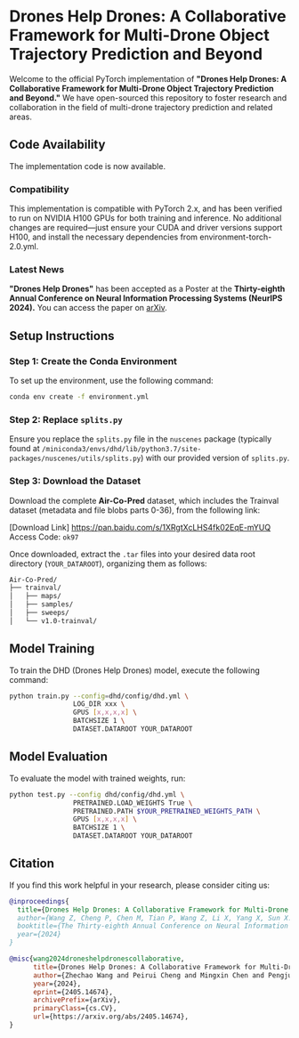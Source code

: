 
# Drones Help Drones: A Collaborative Framework for Multi-Drone Object Trajectory Prediction and Beyond

Welcome to the official PyTorch implementation of **"Drones Help Drones: A Collaborative Framework for Multi-Drone Object Trajectory Prediction and Beyond."** We have open-sourced this repository to foster research and collaboration in the field of multi-drone trajectory prediction and related areas.

## Code Availability

The implementation code is now available.

### Compatibility
This implementation is compatible with PyTorch 2.x, and has been verified to run on NVIDIA H100 GPUs for both training and inference. No additional changes are required—just ensure your CUDA and driver versions support H100, and install the necessary dependencies from environment-torch-2.0.yml.


### Latest News
**"Drones Help Drones"** has been accepted as a Poster at the **Thirty-eighth Annual Conference on Neural Information Processing Systems (NeurIPS 2024).** You can access the paper on [arXiv](https://arxiv.org/abs/2405.14674).

## Setup Instructions

### Step 1: Create the Conda Environment

To set up the environment, use the following command:

```bash
conda env create -f environment.yml
```
### Step 2: Replace `splits.py`

Ensure you replace the `splits.py` file in the `nuscenes` package (typically found at `/miniconda3/envs/dhd/lib/python3.7/site-packages/nuscenes/utils/splits.py`) with our provided version of `splits.py`.

### Step 3: Download the Dataset

Download the complete **Air-Co-Pred** dataset, which includes the Trainval dataset (metadata and file blobs parts 0-36), from the following link:

[Download Link] https://pan.baidu.com/s/1XRgtXcLHS4fk02EqE-mYUQ
Access Code: `ok97`

Once downloaded, extract the `.tar` files into your desired data root directory (`YOUR_DATAROOT`), organizing them as follows:

```bash
Air-Co-Pred/
├── trainval/
│   ├── maps/
│   ├── samples/
│   ├── sweeps/
│   └── v1.0-trainval/
```

## Model Training

To train the DHD (Drones Help Drones) model, execute the following command:

```bash
python train.py --config=dhd/config/dhd.yml \
                LOG_DIR xxx \
                GPUS [x,x,x,x] \
                BATCHSIZE 1 \
                DATASET.DATAROOT YOUR_DATAROOT
```

## Model Evaluation

To evaluate the model with trained weights, run:

```bash
python test.py --config dhd/config/dhd.yml \
                PRETRAINED.LOAD_WEIGHTS True \
                PRETRAINED.PATH $YOUR_PRETRAINED_WEIGHTS_PATH \
                GPUS [x,x,x,x] \
                BATCHSIZE 1 \
                DATASET.DATAROOT YOUR_DATAROOT
```

## Citation

If you find this work helpful in your research, please consider citing us:

```bibtex
@inproceedings{
  title={Drones Help Drones: A Collaborative Framework for Multi-Drone Object Trajectory Prediction and Beyond},
  author={Wang Z, Cheng P, Chen M, Tian P, Wang Z, Li X, Yang X, Sun X.},
  booktitle={The Thirty-eighth Annual Conference on Neural Information Processing Systems},
  year={2024}
}
```

```bibtex
@misc{wang2024droneshelpdronescollaborative,
      title={Drones Help Drones: A Collaborative Framework for Multi-Drone Object Trajectory Prediction and Beyond}, 
      author={Zhechao Wang and Peirui Cheng and Mingxin Chen and Pengju Tian and Zhirui Wang and Xinming Li and Xue Yang and Xian Sun},
      year={2024},
      eprint={2405.14674},
      archivePrefix={arXiv},
      primaryClass={cs.CV},
      url={https://arxiv.org/abs/2405.14674}, 
}
```
